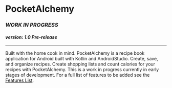 # PocketAlchemy
### *WORK IN PROGRESS*
#### *version: 1.0 Pre-release*
---

  Built with the home cook in mind. PocketAlchemy is a recipe book application for Android built with Kotlin and AndroidStudio. 
Create, save, and organize recipes. Create shopping lists and count calories for your recipes with PocketAlchemy. This is a work in progress currently in early stages of development.
For a full list of features to be added see the [Features List]().
